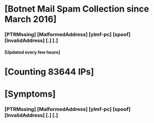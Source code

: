 # [Botnet Mail Spam Collection since March 2016]
### [PTRMssing] [MalformedAddress] [ylmf-pc] [spoof] [InvalidAddress] [.] [.]
#### [Updated every few hours]

# [Counting 83644 IPs]

# [Symptoms] 
###   [PTRMssing] [MalformedAddress] [ylmf-pc] [spoof] [InvalidAddress] [.] [.]
